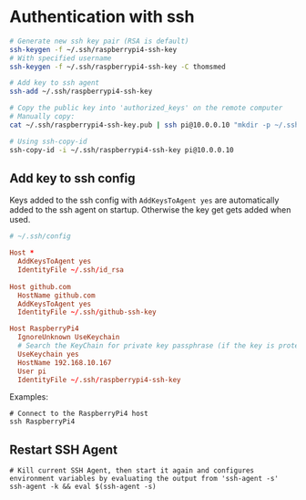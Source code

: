 # Authentication with ssh

```bash
# Generate new ssh key pair (RSA is default)
ssh-keygen -f ~/.ssh/raspberrypi4-ssh-key
# With specified username
ssh-keygen -f ~/.ssh/raspberrypi4-ssh-key -C thomsmed

# Add key to ssh agent
ssh-add ~/.ssh/raspberrypi4-ssh-key

# Copy the public key into 'authorized_keys' on the remote computer
# Manually copy:
cat ~/.ssh/raspberrypi4-ssh-key.pub | ssh pi@10.0.0.10 "mkdir -p ~/.ssh && chmod 700 ~/.ssh && cat >> ~/.ssh/authorized_keys"

# Using ssh-copy-id
ssh-copy-id -i ~/.ssh/raspberrypi4-ssh-key pi@10.0.0.10
```

## Add key to ssh config

Keys added to the ssh config with `AddKeysToAgent yes` are automatically added to the ssh agent on startup. Otherwise the key get gets added when used.

```conf
# ~/.ssh/config

Host *
  AddKeysToAgent yes
  IdentityFile ~/.ssh/id_rsa
  
Host github.com
  HostName github.com
  AddKeysToAgent yes
  IdentityFile ~/.ssh/github-ssh-key

Host RaspberryPi4
  IgnoreUnknown UseKeychain
  # Search the KeyChain for private key passphrase (if the key is protected by a passphrase), and store the passphrase in KeyChain if it is not already there (MacOS specific):
  UseKeychain yes
  HostName 192.168.10.167
  User pi
  IdentityFile ~/.ssh/raspberrypi4-ssh-key
```

Examples:

```shell
# Connect to the RaspberryPi4 host
ssh RaspberryPi4
```

## Restart SSH Agent
```shell
# Kill current SSH Agent, then start it again and configures environment variables by evaluating the output from 'ssh-agent -s'
ssh-agent -k && eval $(ssh-agent -s)
```
